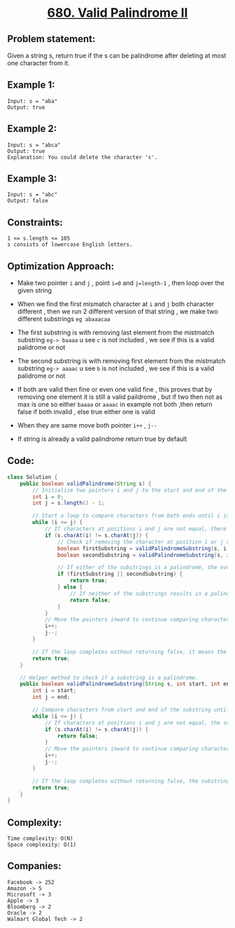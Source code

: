 <h1 align="center"><a href="https://leetcode.com/problems/valid-palindrome-ii/">680. Valid Palindrome II</a></h1>


## Problem statement:
Given a string s, return true if the s can be palindrome after deleting at most one character from it.

## Example 1:

```
Input: s = "aba"
Output: true
```

## Example 2:

```
Input: s = "abca"
Output: true
Explanation: You could delete the character 'c'.
```


## Example 3:

```
Input: s = "abc"
Output: false
```


## Constraints:

```
1 <= s.length <= 105
s consists of lowercase English letters.
```


 

## Optimization Approach:

- Make two pointer `i` and `j` , point `i=0` and `j=length-1` , then loop over the given string
  
- When we find the first mismatch character at `i` and `j` both character different , then we run 2 different version of that string , we make two different substrings `eg abaaacaa`
  
- The first substring is with removing last element from the mistmatch substring `eg-> baaaa` u see `c` is not included , we see if this is a valid palidrome or not
  
- The second substring is with removing first element from the mistmatch substring `eg-> aaaac` u see `b` is not included , we see if this is a valid palidrome or not

- If both are valid then fine or even one valid fine , this proves that by removing one element it is still a valid paildrome , but if two then not as max is one
  so either `baaaa` or `aaaac` in example not both ,then return false if both invalid , else true either one is valid

- When they are same move both pointer `i++` , `j--`

- If string is already a valid palindrome return true by default



## Code: 

```java
class Solution {
    public boolean validPalindrome(String s) {
        // Initialize two pointers i and j to the start and end of the string s.
        int i = 0;
        int j = s.length() - 1;

        // Start a loop to compare characters from both ends until i is less than or equal to j.
        while (i <= j) {
            // If characters at positions i and j are not equal, there is a mismatch.
            if (s.charAt(i) != s.charAt(j)) {
                // Check if removing the character at position i or j results in a palindrome.
                boolean firstSubstring = validPalindromeSubstring(s, i + 1, j);
                boolean secondSubstring = validPalindromeSubstring(s, i, j - 1);

                // If either of the substrings is a palindrome, the overall string is a valid palindrome after removing a character.
                if (firstSubstring || secondSubstring) {
                    return true;
                } else {
                    // If neither of the substrings results in a palindrome, the original string is not a valid palindrome.
                    return false;
                }
            }
            // Move the pointers inward to continue comparing characters.
            i++;
            j--;
        }

        // If the loop completes without returning false, it means the whole string is a valid palindrome.
        return true;
    }

    // Helper method to check if a substring is a palindrome.
    public boolean validPalindromeSubstring(String s, int start, int end) {
        int i = start;
        int j = end;

        // Compare characters from start and end of the substring until i is less than or equal to j.
        while (i <= j) {
            // If characters at positions i and j are not equal, the substring is not a palindrome.
            if (s.charAt(i) != s.charAt(j)) {
                return false;
            }
            // Move the pointers inward to continue comparing characters.
            i++;
            j--;
        }

        // If the loop completes without returning false, the substring is a palindrome.
        return true;
    }
}


```







## Complexity:

```
Time complexity: O(N)
Space complexity: O(1)
```


## Companies:

```
Facebook -> 252
Amazon -> 5
Microsoft -> 3
Apple -> 3
Bloomberg -> 2
Oracle -> 2
Walmart Global Tech -> 2
```





